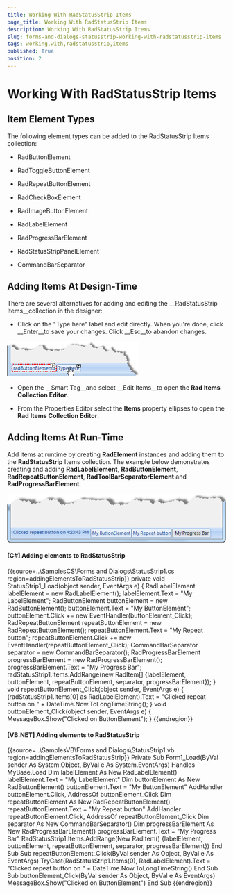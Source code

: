 ```yaml
---
title: Working With RadStatusStrip Items
page_title: Working With RadStatusStrip Items
description: Working With RadStatusStrip Items
slug: forms-and-dialogs-statusstrip-working-with-radstatusstrip-items
tags: working,with,radstatusstrip,items
published: True
position: 2
---
```


# Working With RadStatusStrip Items



## Item Element Types

The following element types can be added to the RadStatusStrip Items collection:

* RadButtonElement

* RadToggleButtonElement

* RadRepeatButtonElement

* RadCheckBoxElement

* RadImageButtonElement

* RadLabelElement

* RadProgressBarElement

* RadStatusStripPanelElement

* CommandBarSeparator

## Adding Items At Design-Time

There are several alternatives for adding and editing the __RadStatusStrip Items__collection in the designer:

* Click on the "Type here" label and edit directly. When you're done, click __Enter__to save your changes. Click __Esc__to abandon changes.

![forms-and-dialogs-statusstrip-working-with-radstatusstrip-items 001](images/forms-and-dialogs-statusstrip-working-with-radstatusstrip-items001.png)

* Open the __Smart Tag__and select __Edit Items__to open the __Rad Items Collection Editor__.

* From the Properties Editor select the __Items__ property ellipses to open the __Rad Items Collection Editor__.

## Adding Items At Run-Time

Add items at runtime by creating __RadElement__ instances and adding them to the __RadStatusStrip__ Items collection. The example below demonstrates creating and adding __RadLabelElement__, __RadButtonElement__, __RadRepeatButtonElement__, __RadToolBarSeparatorElement__ and __RadProgressBarElement__.

![forms-and-dialogs-statusstrip-working-with-radstatusstrip-items 002](images/forms-and-dialogs-statusstrip-working-with-radstatusstrip-items002.png)

#### __[C#] Adding elements to RadStatusStrip__

{{source=..\SamplesCS\Forms and Dialogs\StatusStrip1.cs region=addingElementsToRadStatusStrip}}
	        private void StatusStrip1_Load(object sender, EventArgs e)
	        {
	            RadLabelElement labelElement = new RadLabelElement();
	            labelElement.Text = "My LabelElement";
	            RadButtonElement buttonElement = new RadButtonElement();
	            buttonElement.Text = "My ButtonElement";
	            buttonElement.Click += new EventHandler(buttonElement_Click);
	            RadRepeatButtonElement repeatButtonElement = new RadRepeatButtonElement();
	            repeatButtonElement.Text = "My Repeat button";
	            repeatButtonElement.Click += new EventHandler(repeatButtonElement_Click);
	            CommandBarSeparator separator = new CommandBarSeparator();
	            RadProgressBarElement progressBarElement = new RadProgressBarElement();
	            progressBarElement.Text = "My Progress Bar";
	            radStatusStrip1.Items.AddRange(new RadItem[] {labelElement, buttonElement, repeatButtonElement, separator, progressBarElement}); 
	        }
	        void repeatButtonElement_Click(object sender, EventArgs e)
	        {
	            (radStatusStrip1.Items[0] as RadLabelElement).Text = "Clicked repeat button on " + DateTime.Now.ToLongTimeString();
	        }
	        void buttonElement_Click(object sender, EventArgs e)
	        {
	            MessageBox.Show("Clicked on ButtonElement");
	        }
	{{endregion}}



#### __[VB.NET] Adding elements to RadStatusStrip__

{{source=..\SamplesVB\Forms and Dialogs\StatusStrip1.vb region=addingElementsToRadStatusStrip}}
	    Private Sub Form1_Load(ByVal sender As System.Object, ByVal e As System.EventArgs) Handles MyBase.Load
	        Dim labelElement As New RadLabelElement()
	        labelElement.Text = "My LabelElement"
	        Dim buttonElement As New RadButtonElement()
	        buttonElement.Text = "My ButtonElement"
	        AddHandler buttonElement.Click, AddressOf buttonElement_Click
	        Dim repeatButtonElement As New RadRepeatButtonElement()
	        repeatButtonElement.Text = "My Repeat button"
	        AddHandler repeatButtonElement.Click, AddressOf repeatButtonElement_Click
	        Dim separator As New CommandBarSeparator()
	        Dim progressBarElement As New RadProgressBarElement()
	        progressBarElement.Text = "My Progress Bar"
	        RadStatusStrip1.Items.AddRange(New RadItem() {labelElement, buttonElement, repeatButtonElement, separator, progressBarElement})
	    End Sub
	    Sub repeatButtonElement_Click(ByVal sender As Object, ByVal e As EventArgs)
	        TryCast(RadStatusStrip1.Items(0), RadLabelElement).Text = "Clicked repeat button on " + DateTime.Now.ToLongTimeString()
	    End Sub
	    Sub buttonElement_Click(ByVal sender As Object, ByVal e As EventArgs)
	        MessageBox.Show("Clicked on ButtonElement")
	    End Sub
	{{endregion}}


